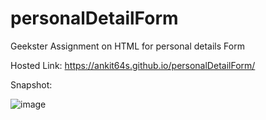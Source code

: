 # personalDetailForm
Geekster Assignment on HTML for personal details Form


Hosted Link:  https://ankit64s.github.io/personalDetailForm/


Snapshot:  

![image](https://github.com/Ankit64s/personalDetailForm/assets/44794402/4c82f574-0734-4f0c-91bd-6bace4913415)
